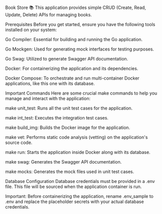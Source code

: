 Book Store 📚
This application provides simple CRUD (Create, Read, Update, Delete) APIs for managing books.

Prerequisites
Before you get started, ensure you have the following tools installed on your system:

Go Compiler: Essential for building and running the Go application.

Go Mockgen: Used for generating mock interfaces for testing purposes.

Go Swag: Utilized to generate Swagger API documentation.

Docker: For containerizing the application and its dependencies.

Docker Compose: To orchestrate and run multi-container Docker applications, like this one with its database.

Important Commands
Here are some crucial make commands to help you manage and interact with the application:

make unit_test: Runs all the unit test cases for the application.

make int_test: Executes the integration test cases.

make build_img: Builds the Docker image for the application.

make vet: Performs static code analysis (vetting) on the application's source code.

make run: Starts the application inside Docker along with its database.

make swag: Generates the Swagger API documentation.

make mocks: Generates the mock files used in unit test cases.

Database Configuration
Database credentials must be provided in a .env file. This file will be sourced when the application container is run.

Important: Before containerizing the application, rename .env_sample to .env and replace the placeholder secrets with your actual database credentials.